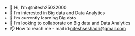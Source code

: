 - 👋 Hi, I’m @nitesh25032000
- 👀 I’m interested in Big data and Data Analytics 
- 🌱 I’m currently learning Big data
- 💞️ I’m looking to collaborate on Big data and Data Analytics
- 📫 How to reach me - mail id:niteshseshadri@gmail.com
<!---
nitesh25032000/nitesh25032000 is a ✨ special ✨ repository because its `README.md` (this file) appears on your GitHub profile.
You can click the Preview link to take a look at your changes.
--->
